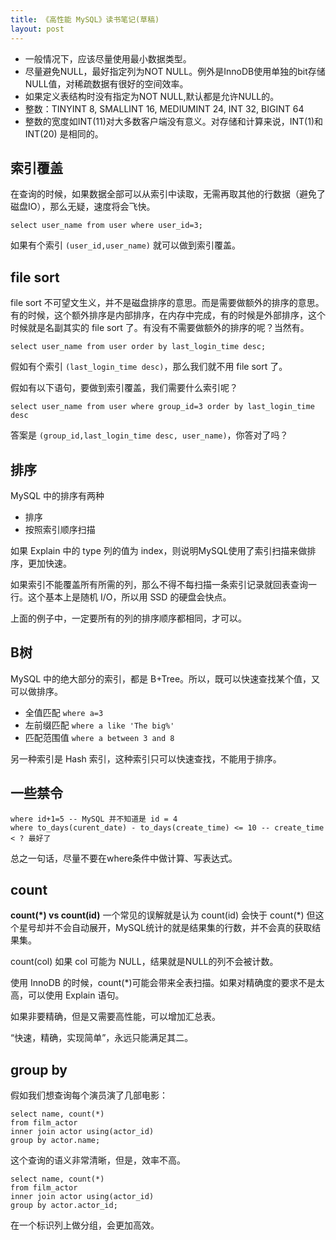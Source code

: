 ```yaml
---
title: 《高性能 MySQL》读书笔记(草稿)
layout: post
---
```


- 一般情况下，应该尽量使用最小数据类型。
- 尽量避免NULL，最好指定列为NOT NULL。例外是InnoDB使用单独的bit存储NULL值，对稀疏数据有很好的空间效率。
- 如果定义表结构时没有指定为NOT NULL,默认都是允许NULL的。
- 整数：TINYINT 8, SMALLINT 16, MEDIUMINT 24, INT 32, BIGINT 64
- 整数的宽度如INT(11)对大多数客户端没有意义。对存储和计算来说，INT(1)和INT(20) 是相同的。

索引覆盖
---------

在查询的时候，如果数据全部可以从索引中读取，无需再取其他的行数据（避免了磁盘IO），那么无疑，速度将会飞快。

    select user_name from user where user_id=3;

如果有个索引 `(user_id,user_name)` 就可以做到索引覆盖。

file sort
----------

file sort 不可望文生义，并不是磁盘排序的意思。而是需要做额外的排序的意思。有的时候，这个额外排序是内部排序，在内存中完成，有的时候是外部排序，这个时候就是名副其实的 file sort 了。有没有不需要做额外的排序的呢？当然有。

    select user_name from user order by last_login_time desc;

假如有个索引 `(last_login_time desc)`，那么我们就不用 file sort 了。

假如有以下语句，要做到索引覆盖，我们需要什么索引呢？

    select user_name from user where group_id=3 order by last_login_time desc

答案是 `(group_id,last_login_time desc, user_name)`，你答对了吗？

排序
-----

MySQL 中的排序有两种

- 排序
- 按照索引顺序扫描

如果 Explain 中的 type 列的值为 index，则说明MySQL使用了索引扫描来做排序，更加快速。

如果索引不能覆盖所有所需的列，那么不得不每扫描一条索引记录就回表查询一行。这个基本上是随机 I/O，所以用 SSD 的硬盘会快点。

上面的例子中，一定要所有的列的排序顺序都相同，才可以。

B树
------

MySQL 中的绝大部分的索引，都是 B+Tree。所以，既可以快速查找某个值，又可以做排序。

- 全值匹配 `where a=3`
- 左前缀匹配 `where a like 'The big%'`
- 匹配范围值 `where a between 3 and 8`

另一种索引是 Hash 索引，这种索引只可以快速查找，不能用于排序。

一些禁令
--------------

    where id+1=5 -- MySQL 并不知道是 id = 4
    where to_days(curent_date) - to_days(create_time) <= 10 -- create_time < ? 最好了

总之一句话，尽量不要在where条件中做计算、写表达式。

count
----------

**count(*) vs count(id)** 一个常见的误解就是认为 count(id) 会快于 count(*) 但这个星号却并不会自动展开，MySQL统计的就是结果集的行数，并不会真的获取结果集。

count(col) 如果 col 可能为 NULL，结果就是NULL的列不会被计数。

使用 InnoDB 的时候，count(*)可能会带来全表扫描。如果对精确度的要求不是太高，可以使用 Explain 语句。

如果非要精确，但是又需要高性能，可以增加汇总表。

“快速，精确，实现简单”，永远只能满足其二。

group by
-----------

假如我们想查询每个演员演了几部电影：

    select name, count(*)
    from film_actor
    inner join actor using(actor_id)
    group by actor.name;

这个查询的语义非常清晰，但是，效率不高。

    select name, count(*)
    from film_actor
    inner join actor using(actor_id)
    group by actor.actor_id; 

在一个标识列上做分组，会更加高效。